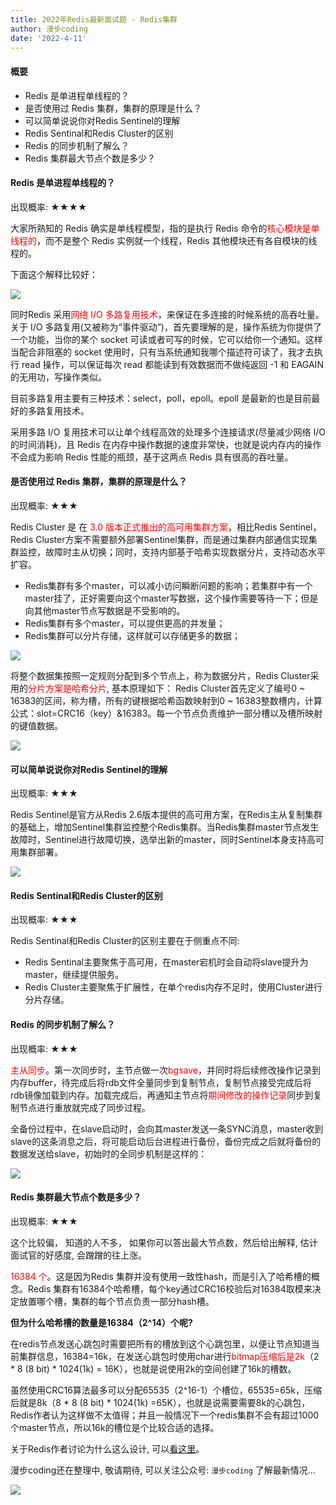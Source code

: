 ```yaml
---
title: 2022年Redis最新面试题 - Redis集群
author: 漫步coding
date: '2022-4-11'
---
```



#### 概要

- Redis 是单进程单线程的？
- 是否使用过 Redis 集群，集群的原理是什么？
- 可以简单说说你对Redis Sentinel的理解
- Redis Sentinal和Redis Cluster的区别
- Redis 的同步机制了解么？
- Redis 集群最大节点个数是多少？


#### Redis 是单进程单线程的？

出现概率: ★★★★

大家所熟知的 Redis 确实是单线程模型，指的是执行 Redis 命令的<font color=#FF000 >核心模块是单线程的</font>，而不是整个 Redis 实例就一个线程，Redis 其他模块还有各自模块的线程的。

下面这个解释比较好：

![](https://images.xiaozhuanlan.com/uploads/photo/2022/8b5326a5-2082-4b6e-ac52-102c96cf18e1.png)

同时Redis 采用<font color=#FF000 >网络 I/O 多路复用技术</font>，来保证在多连接的时候系统的高吞吐量。关于 I/O 多路复用(又被称为“事件驱动”)，首先要理解的是，操作系统为你提供了一个功能，当你的某个 socket 可读或者可写的时候，它可以给你一个通知。这样当配合非阻塞的 socket 使用时，只有当系统通知我哪个描述符可读了，我才去执行 read 操作，可以保证每次 read 都能读到有效数据而不做纯返回 -1 和 EAGAIN 的无用功，写操作类似。

目前多路复用主要有三种技术：select，poll，epoll。epoll 是最新的也是目前最好的多路复用技术。

采用多路 I/O 复用技术可以让单个线程高效的处理多个连接请求(尽量减少网络 I/O 的时间消耗)，且 Redis 在内存中操作数据的速度非常快，也就是说内存内的操作不会成为影响 Redis 性能的瓶颈，基于这两点 Redis 具有很高的吞吐量。


#### 是否使用过 Redis 集群，集群的原理是什么？

出现概率: ★★★


Redis Cluster 是 在 <font color=#FF000 >3.0 版本正式推出的高可用集群方案</font>，相比Redis Sentinel，Redis Cluster方案不需要额外部署Sentinel集群，而是通过集群内部通信实现集群监控，故障时主从切换；同时，支持内部基于哈希实现数据分片，支持动态水平扩容。

- Redis集群有多个master，可以减小访问瞬断问题的影响；若集群中有一个master挂了，正好需要向这个master写数据，这个操作需要等待一下；但是向其他master节点写数据是不受影响的。
- Redis集群有多个master，可以提供更高的并发量；
- Redis集群可以分片存储，这样就可以存储更多的数据；

![](https://images.xiaozhuanlan.com/uploads/photo/2022/931716e2-c836-4794-ba94-b5f4581101ce.png)

将整个数据集按照一定规则分配到多个节点上，称为数据分片，Redis Cluster采用的<font color=#FF000 >分片方案是哈希分片</font>, 基本原理如下： Redis Cluster首先定义了编号0 ~ 16383的区间，称为槽，所有的键根据哈希函数映射到0 ~ 16383整数槽内，计算公式：slot=CRC16（key）&16383。每一个节点负责维护一部分槽以及槽所映射的键值数据。

![](https://images.xiaozhuanlan.com/uploads/photo/2022/e0ad2ef5-abb1-4552-b5f1-ce24ecfc29d3.png)




#### 可以简单说说你对Redis Sentinel的理解

出现概率: ★★★

Redis Sentinel是官方从Redis 2.6版本提供的高可用方案，在Redis主从复制集群的基础上，增加Sentinel集群监控整个Redis集群。当Redis集群master节点发生故障时，Sentinel进行故障切换，选举出新的master，同时Sentinel本身支持高可用集群部署。

![](https://images.xiaozhuanlan.com/uploads/photo/2022/5fe058e5-245a-45cc-bbd4-ad4bfb1e0e52.png)

#### Redis Sentinal和Redis Cluster的区别

出现概率: ★★★

Redis Sentinal和Redis Cluster的区别主要在于侧重点不同:

- Redis Sentinal主要聚焦于高可用，在master宕机时会自动将slave提升为master，继续提供服务。
- Redis Cluster主要聚焦于扩展性，在单个redis内存不足时，使用Cluster进行分片存储。


#### Redis 的同步机制了解么？

出现概率: ★★★

<font color=#FF000 >主从同步</font>。第一次同步时，主节点做一次<font color=#FF000 >bgsave</font>，并同时将后续修改操作记录到内存buffer，待完成后将rdb文件全量同步到复制节点，复制节点接受完成后将rdb镜像加载到内存。加载完成后，再通知主节点将<font color=#FF000 >期间修改的操作记录</font>同步到复制节点进行重放就完成了同步过程。

全备份过程中，在slave启动时，会向其master发送一条SYNC消息，master收到slave的这条消息之后，将可能启动后台进程进行备份，备份完成之后就将备份的数据发送给slave，初始时的全同步机制是这样的：

![](https://images.xiaozhuanlan.com/uploads/photo/2022/41856c14-f8ee-426b-99d8-f77ef21eb326.png)

#### Redis 集群最大节点个数是多少？

出现概率: ★★★

这个比较偏， 知道的人不多， 如果你可以答出最大节点数，然后给出解释, 估计面试官的好感度, 会蹭蹭的往上涨。

<font color=#FF000 >16384 个</font>。这是因为Redis 集群并没有使用一致性hash，而是引入了哈希槽的概念。Redis 集群有16384个哈希槽，每个key通过CRC16校验后对16384取模来决定放置哪个槽，集群的每个节点负责一部分hash槽。

**但为什么哈希槽的数量是16384（2^14）个呢?**

在redis节点发送心跳包时需要把所有的槽放到这个心跳包里，以便让节点知道当前集群信息，16384=16k，在发送心跳包时使用char进行<font color=#FF000 >bitmap压缩后是2k</font>（2 * 8 (8 bit) * 1024(1k) = 16K），也就是说使用2k的空间创建了16k的槽数。

虽然使用CRC16算法最多可以分配65535（2^16-1）个槽位，65535=65k，压缩后就是8k（8 * 8 (8 bit) * 1024(1k) =65K），也就是说需要需要8k的心跳包，Redis作者认为这样做不太值得；并且一般情况下一个redis集群不会有超过1000个master节点，所以16k的槽位是个比较合适的选择。

关于Redis作者讨论为什么这么设计, 可以[看这里](https://github.com/redis/redis/issues/2576)。

漫步coding还在整理中, 敬请期待, 可以关注公众号: `漫步coding` 了解最新情况...

![](https://images.xiaozhuanlan.com/uploads/photo/2022/5cb0c91e-fd83-4a04-8df6-65fb602b3834.png)
